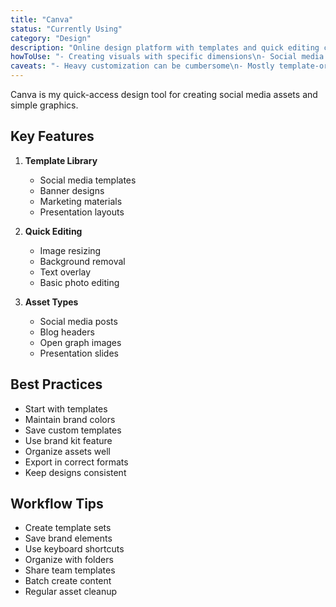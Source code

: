 ```yaml
---
title: "Canva"
status: "Currently Using"
category: "Design"
description: "Online design platform with templates and quick editing capabilities"
howToUse: "- Creating visuals with specific dimensions\n- Social media banners and images\n- Background removal\n- Quick graphic design tasks"
caveats: "- Heavy customization can be cumbersome\n- Mostly template-oriented"
---
```


Canva is my quick-access design tool for creating social media assets and simple graphics.

## Key Features

1. **Template Library**
   - Social media templates
   - Banner designs
   - Marketing materials
   - Presentation layouts

2. **Quick Editing**
   - Image resizing
   - Background removal
   - Text overlay
   - Basic photo editing

3. **Asset Types**
   - Social media posts
   - Blog headers
   - Open graph images
   - Presentation slides

## Best Practices

- Start with templates
- Maintain brand colors
- Save custom templates
- Use brand kit feature
- Organize assets well
- Export in correct formats
- Keep designs consistent

## Workflow Tips

- Create template sets
- Save brand elements
- Use keyboard shortcuts
- Organize with folders
- Share team templates
- Batch create content
- Regular asset cleanup 
